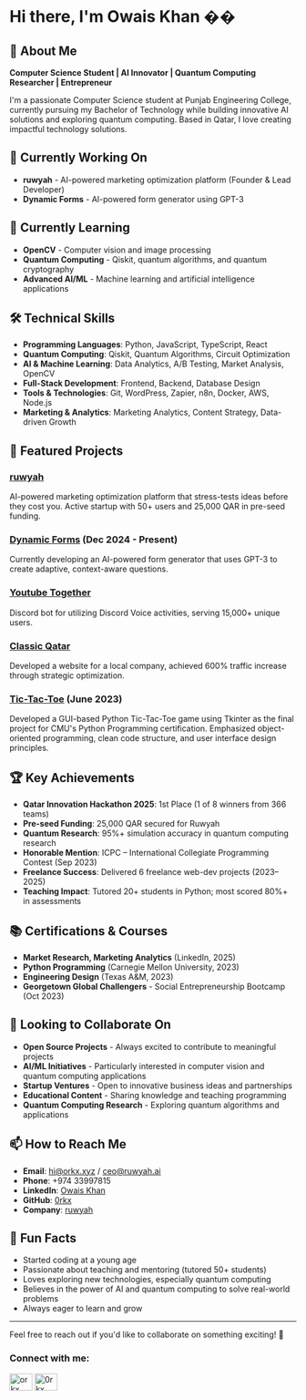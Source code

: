 # Hi there, I'm Owais  Khan ��

## 🚀 About Me
**Computer Science Student | AI Innovator | Quantum Computing Researcher | Entrepreneur**

I'm a passionate Computer Science student at Punjab Engineering College, currently pursuing my Bachelor of Technology while building innovative AI solutions and exploring quantum computing. Based in Qatar, I love creating impactful technology solutions.


## 🔭 Currently Working On
- **ruwyah** - AI-powered marketing optimization platform (Founder & Lead Developer)
- **Dynamic Forms** - AI-powered form generator using GPT-3

## 🌱 Currently Learning
- **OpenCV** - Computer vision and image processing
- **Quantum Computing** - Qiskit, quantum algorithms, and quantum cryptography
- **Advanced AI/ML** - Machine learning and artificial intelligence applications


## 🛠️ Technical Skills
- **Programming Languages**: Python, JavaScript, TypeScript, React
- **Quantum Computing**: Qiskit, Quantum Algorithms, Circuit Optimization
- **AI & Machine Learning**: Data Analytics, A/B Testing, Market Analysis, OpenCV
- **Full-Stack Development**: Frontend, Backend, Database Design
- **Tools & Technologies**: Git, WordPress, Zapier, n8n, Docker, AWS, Node.js
- **Marketing & Analytics**: Marketing Analytics, Content Strategy, Data-driven Growth

## 🚀 Featured Projects

### [ruwyah](https://ruwyah.ai)
AI-powered marketing optimization platform that stress-tests ideas before they cost you. Active startup with 50+ users and 25,000 QAR in pre-seed funding.

### [Dynamic Forms](https://github.com/0rkx/Dynamic-Forms) (Dec 2024 - Present)
Currently developing an AI-powered form generator that uses GPT-3 to create adaptive, context-aware questions.

### [Youtube Together](https://github.com/0rkx/Wizard_Lizard)
Discord bot for utilizing Discord Voice activities, serving 15,000+ unique users.

### [Classic Qatar](https://classicqatar.net)
Developed a website for a local company, achieved 600% traffic increase through strategic optimization.


### [Tic-Tac-Toe](https://github.com/0rkx/Tic-Tac-Toe) (June 2023)
Developed a GUI-based Python Tic-Tac-Toe game using Tkinter as the final project for CMU's Python Programming certification. Emphasized object-oriented programming, clean code structure, and user interface design principles.

## 🏆 Key Achievements
- **Qatar Innovation Hackathon 2025**: 1st Place (1 of 8 winners from 366 teams)
- **Pre-seed Funding**: 25,000 QAR secured for Ruwyah
- **Quantum Research**: 95%+ simulation accuracy in quantum computing research
- **Honorable Mention**: ICPC – International Collegiate Programming Contest (Sep 2023)
- **Freelance Success**: Delivered 6 freelance web-dev projects (2023–2025)
- **Teaching Impact**: Tutored 20+ students in Python; most scored 80%+ in assessments

## 📚 Certifications & Courses
- **Market Research, Marketing Analytics** (LinkedIn, 2025)
- **Python Programming** (Carnegie Mellon University, 2023)
- **Engineering Design** (Texas A&M, 2023)
- **Georgetown Global Challengers** - Social Entrepreneurship Bootcamp (Oct 2023)

## 🤝 Looking to Collaborate On
- **Open Source Projects** - Always excited to contribute to meaningful projects
- **AI/ML Initiatives** - Particularly interested in computer vision and quantum computing applications
- **Startup Ventures** - Open to innovative business ideas and partnerships
- **Educational Content** - Sharing knowledge and teaching programming
- **Quantum Computing Research** - Exploring quantum algorithms and applications

## 📫 How to Reach Me
- **Email**: hi@orkx.xyz / ceo@ruwyah.ai
- **Phone**: +974 33997815
- **LinkedIn**: [Owais Khan](https://www.linkedin.com/in/orkx)
- **GitHub**: [0rkx](https://github.com/0rkx)
- **Company**: [ruwyah](https://ruwyah.ai)

## 🌟 Fun Facts
- Started coding at a young age
- Passionate about teaching and mentoring (tutored 50+ students)
- Loves exploring new technologies, especially quantum computing
- Believes in the power of AI and quantum computing to solve real-world problems
- Always eager to learn and grow

---

Feel free to reach out if you'd like to collaborate on something exciting! 🚀 

<h3 align="left">Connect with me:</h3>
<p align="left">
<a href="https://linkedin.com/in/orkx" target="blank"><img align="center" src="https://raw.githubusercontent.com/rahuldkjain/github-profile-readme-generator/master/src/images/icons/Social/linked-in-alt.svg" alt="orkx" height="30" width="40" /></a>
<a href="https://instagram.com/0rkx" target="blank"><img align="center" src="https://raw.githubusercontent.com/rahuldkjain/github-profile-readme-generator/master/src/images/icons/Social/instagram.svg" alt="0rkx" height="30" width="40" /></a>
</p>
